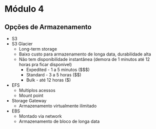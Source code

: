 # Módulo 4

## Opções de Armazenamento

- S3
- S3 Glacier
  - Long-term storage
  - Baixo custo para armazenamento de longa data, durabilidade alta
  - Não tem disponibilidade instantânea (demora de 1 minutos até 12 horas pra ficar disponível)
    - Expedited - 1 a 5 minutos ($$$)
    - Standard - 3 a 5 horas ($$)
    - Bulk - até 12 horas ($)
- EFS
  - Multiplos acessos
  - Mount point
- Storage Gateway
  - Armazenamento virtualmente ilimitado
- EBS
  - Montado via network
  - Armazenamento de bloco de longa data
